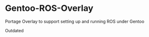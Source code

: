 Gentoo-ROS-Overlay
==================

Portage Overlay to support setting up and running ROS under Gentoo

Outdated
